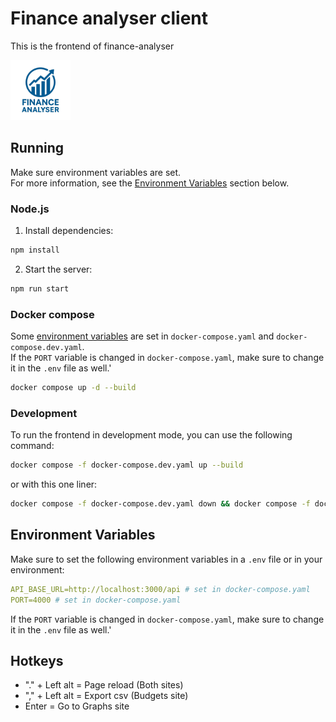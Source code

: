 # Finance analyser client
This is the frontend of finance-analyser

![Logo](./src/icons/logo_96x96.png)

## Running

Make sure environment variables are set.  
For more information, see the [Environment Variables](#environment-variables) section below.

### Node.js

1. Install dependencies:

```bash
npm install
```

2. Start the server:
```bash
npm run start
```

### Docker compose
Some [environment variables](#environment-variables) are set in `docker-compose.yaml` and `docker-compose.dev.yaml`.  
If the `PORT` variable is changed in `docker-compose.yaml`, make sure to change it in the `.env` file as well.'

```bash
docker compose up -d --build
```

### Development
To run the frontend in development mode, you can use the following command:

```bash
docker compose -f docker-compose.dev.yaml up --build
```
or with this one liner:
```bash
docker compose -f docker-compose.dev.yaml down && docker compose -f docker-compose.dev.yaml up -d --build && docker compose -f docker-compose.dev.yaml logs -f --no-log-prefix
```

## Environment Variables

Make sure to set the following environment variables in a `.env` file or in your environment:
```yaml
API_BASE_URL=http://localhost:3000/api # set in docker-compose.yaml
PORT=4000 # set in docker-compose.yaml
```

If the `PORT` variable is changed in `docker-compose.yaml`, make sure to change it in the `.env` file as well.'

## Hotkeys

- "." + Left alt = Page reload (Both sites)
- "," + Left alt = Export csv (Budgets site)
- Enter = Go to Graphs site